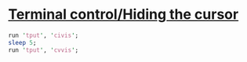 [1]: http://rosettacode.org/wiki/Terminal_control/Hiding_the_cursor

# [Terminal control/Hiding the cursor][1]

```perl
run 'tput', 'civis';
sleep 5;
run 'tput', 'cvvis';
```